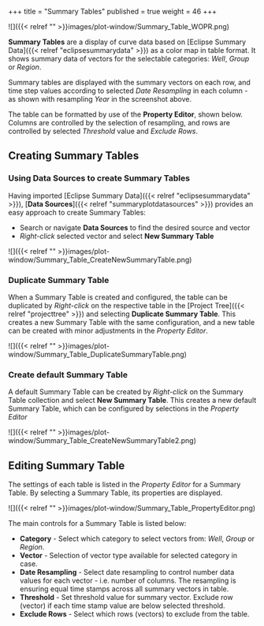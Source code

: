 +++
title = "Summary Tables"
published = true
weight = 46
+++

![]({{< relref "" >}}images/plot-window/Summary_Table_WOPR.png)

**Summary Tables** are a display of curve data based on [Eclipse Summary Data]({{< relref "eclipsesummarydata" >}}) as a color map in table format. It shows summary data of vectors for the selectable categories: *Well*,  *Group* or *Region*.

Summary tables are displayed with the summary vectors on each row, and time step values according to selected *Date Resampling* in each column - as shown with resampling *Year* in the screenshot above.

The table can be formatted by use of the **Property Editor**, shown below. Columns are controlled by the selection of resampling, and rows are controlled by selected *Threshold* value and *Exclude Rows*. 

## Creating Summary Tables

### Using Data Sources to create Summary Tables
Having imported [Eclipse Summary Data]({{< relref "eclipsesummarydata" >}}), [**Data Sources**]({{< relref "summaryplotdatasources" >}}) provides an easy approach to create Summary Tables:

- Search or navigate **Data Sources** to find the desired source and vector
- *Right-click* selected vector and select **New Summary Table** 


![]({{< relref "" >}}images/plot-window/Summary_Table_CreateNewSummaryTable.png)


### Duplicate Summary Table
When a Summary Table is created and configured, the table can be duplicated by *Right-click* on the respective table in the [Project Tree]({{< relref "projecttree" >}}) and selecting **Duplicate Summary Table**. This creates a new Summary Table with the same configuration, and a new table can be created with minor adjustments in the *Property Editor*.

![]({{< relref "" >}}images/plot-window/Summary_Table_DuplicateSummaryTable.png)

### Create default Summary Table
A default Summary Table can be created by *Right-click* on the Summary Table collection and select **New Summary Table**. This creates a new default Summary Table, which can be configured by selections in the *Property Editor*

![]({{< relref "" >}}images/plot-window/Summary_Table_CreateNewSummaryTable2.png)


## Editing Summary Table

The settings of each table is listed in the *Property Editor* for a Summary Table. By selecting a Summary Table, its properties are displayed.

![]({{< relref "" >}}images/plot-window/Summary_Table_PropertyEditor.png)

The main controls for a Summary Table is listed below:

- **Category** - Select which category to select vectors from: *Well*, *Group* or *Region*.
- **Vector** - Selection of vector type available for selected category in case.
- **Date Resampling** - Select date resampling to control number data values for each vector - i.e. number of columns. The resampling is ensuring equal time stamps across all summary vectors in table.
- **Threshold** - Set threshold value for summary vector. Exclude row (vector) if each time stamp value are below selected threshold.
- **Exclude Rows** - Select which rows (vectors) to exclude from the table.




